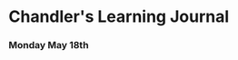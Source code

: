 # Chandler's Learning Journal

### Monday May 18th
<blockquote class="imgur-embed-pub" lang="en" data-id="a/z410fBS" data-context="false" ><a href="//imgur.com/a/z410fBS"></a></blockquote><script async src="//s.imgur.com/min/embed.js" charset="utf-8"></script>

